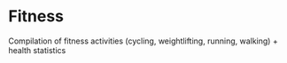 # Fitness
Compilation of fitness activities (cycling, weightlifting, running, walking) + health statistics
